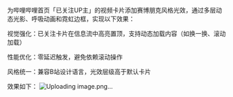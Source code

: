 为哔哩哔哩首页「已关注UP主」的视频卡片添加赛博朋克风格光效，通过多层动态光影、呼吸动画和霓虹边框，实现以下效果：

视觉强化：已关注卡片在信息流中高亮置顶，支持动态加载内容（如换一换、滚动加载）

性能优化：零延迟触发，避免依赖滚动操作

风格统一：兼容B站设计语言，光效层级高于默认卡片


效果如下：
![Uploading image.png…]()

